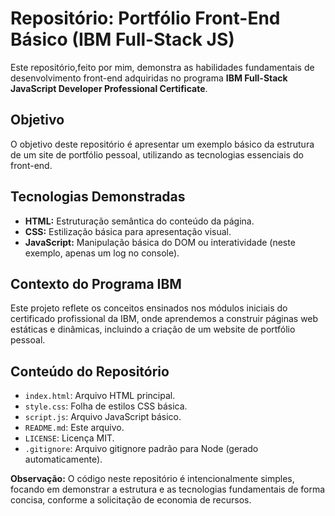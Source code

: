 # Repositório: Portfólio Front-End Básico (IBM Full-Stack JS)

Este repositório,feito por mim, demonstra as habilidades fundamentais de desenvolvimento front-end adquiridas no programa **IBM Full-Stack JavaScript Developer Professional Certificate**.

## Objetivo

O objetivo deste repositório é apresentar um exemplo básico da estrutura de um site de portfólio pessoal, utilizando as tecnologias essenciais do front-end.

## Tecnologias Demonstradas

*   **HTML:** Estruturação semântica do conteúdo da página.
*   **CSS:** Estilização básica para apresentação visual.
*   **JavaScript:** Manipulação básica do DOM ou interatividade (neste exemplo, apenas um log no console).

## Contexto do Programa IBM

Este projeto reflete os conceitos ensinados nos módulos iniciais do certificado profissional da IBM, onde aprendemos a construir páginas web estáticas e dinâmicas, incluindo a criação de um website de portfólio pessoal.

## Conteúdo do Repositório

*   `index.html`: Arquivo HTML principal.
*   `style.css`: Folha de estilos CSS básica.
*   `script.js`: Arquivo JavaScript básico.
*   `README.md`: Este arquivo.
*   `LICENSE`: Licença MIT.
*   `.gitignore`: Arquivo gitignore padrão para Node (gerado automaticamente).

**Observação:** O código neste repositório é intencionalmente simples, focando em demonstrar a estrutura e as tecnologias fundamentais de forma concisa, conforme a solicitação de economia de recursos.
